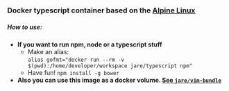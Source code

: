### Docker typescript container based on the [Alpine Linux](alpinelinux.org) 


##### **How to use:**
  - **If you want to run npm, node or a typescript stuff**
    - Make an alias:  
     `alias gofmt="docker run --rm -v $(pwd):/home/developer/workspace jare/typescript npm"`
    - Have fun!  `npm install -g bower`
  - **Also you can use this image as a docker volume. [See `jare/vim-bundle`](https://registry.hub.docker.com/u/jare/vim-bundle/)**
